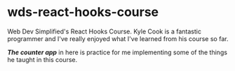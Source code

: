 # wds-react-hooks-course

Web Dev Simplified's React Hooks Course. Kyle Cook is a fantastic programmer and I've really enjoyed what I've learned from his course so far.

***The counter app*** in here is practice for me implementing some of the things he taught in this course.

